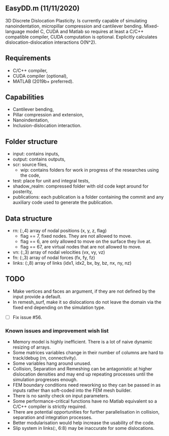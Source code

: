## EasyDD.m (11/11/2020)

3D Discrete Dislocation Plasticity. Is currently capable of simulating
nanoindentation, micropillar compression and cantilever bending.
Mixed-language model C, CUDA and Matlab so requires at least a C/C++
compatible compiler, CUDA computation is optional. Explicitly calculates
dislocation-dislocation interactions O(N^2).

## Requirements

- C/C++ compiler,
- CUDA compiler (optional),
- MATLAB (2019b+ preferred).

## Capabilities

- Cantilever bending,
- Pillar compression and extension,
- Nanoindentation,
- Inclusion-dislocation interaction.

## Folder structure

- input: contains inputs,
- output: contains outputs,
- scr: source files,
	- wip: contains folders for work in progress of the researches using the code,
- test: place for unit and integral tests,
- shadow_realm: compressed folder with old code kept around for posterity,
- publications: each publication is a folder containing the commit and any auxiliary code used to generate the publication.

## Data structure

- rn: (:,4) array of nodal positions (x, y, z, flag)
	- flag == 7, fixed nodes. They are not allowed to move.
	- flag == 6, are only allowed to move on the surface they live at.
	- flag == 67, are virtual nodes that are not allowed to move.
- vn: (:,3) array of nodal velocities (vx, vy, vz)
- fn: (:,3) array of nodal forces (fx, fy, fz)
- links: (:,8) array of links (idx1, idx2, bx, by, bz, nx, ny, nz)

## TODO

- Make vertices and faces an argument, if they are not defined by the input provide a default.
- In remesh_surf, make it so dislocations do not leave the domain via the fixed end depending on the simulation type.
- [ ] Fix issue #56.


### Known issues and improvement wish list

- Memory model is highly inefficient. There is a lot of naive dynamic resizing of arrays.
- Some matrices variables change in their number of columns are hard to track/debug (rn, connectivity).
- Some variables hang around unused.
- Collision, Separation and Remeshing can be antagonistic at higher dislocation densities and may end up repeating processes until the simulation progresses enough.
- FEM boundary conditions need reworking so they can be passed in as inputs rather than soft-coded into the FEM mesh builder.
- There is no sanity check on input parameters.
- Some performance-critical functions have no Matlab equivalent so a C/C++ compiler is strictly required.
- There are potential opportunities for further parallelisation in collision, separation and integration processes.
- Better modularisation would help increase the usability of the code.
- Slip system in links(:, 6:8) may be inaccurate for some dislocations.